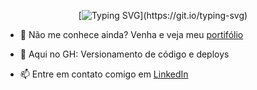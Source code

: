 <div align="center">

[![Typing SVG](https://readme-typing-svg.herokuapp.com/?color=1EA418FF&lines=Olá,+como+vai?;Seja+bem+vindo!)](https://git.io/typing-svg)

</div>

- 👀 Não me conhece ainda? Venha e veja meu <a href="https://paulosuriani.github.io//"> portifólio </a>

- 🌱 Aqui no GH: Versionamento de código e deploys

- 📫 Entre em contato comigo em <a href="https://www.linkedin.com/in/paulo-vitor-moura-suriani-529683221/"> LinkedIn </a>



<!-- <div align="left">
<img height="180em" src="https://github-readme-stats.vercel.app/api/top-langs/?username=paulosuriani&layout=compact&langs_count=7&theme=dark" />
</div> -->
<!---
PauloSuriani/PauloSuriani is a ✨ special ✨ repository because its `README.md` (this file) appears on your GitHub profile.
You can click the Preview link to take a look at your changes.
--->
